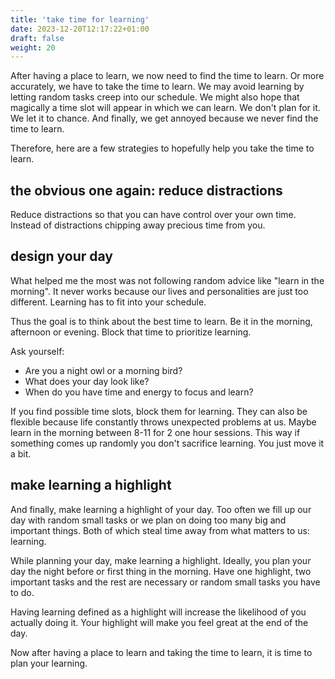 ```yaml
---
title: 'take time for learning'
date: 2023-12-20T12:17:22+01:00
draft: false
weight: 20
---
```


After having a place to learn, we now need to find the time to learn. Or more
accurately, we have to take the time to learn. We may avoid learning by letting
random tasks creep into our schedule. We might also hope that magically a time
slot will appear in which we can learn. We don't plan for it. We let it to
chance. And finally, we get annoyed because we never find the time to learn.

Therefore, here are a few strategies to hopefully help you take the time to
learn.

## the obvious one again: reduce distractions

Reduce distractions so that you can have control over your own time. Instead of
distractions chipping away precious time from you.

## design your day

What helped me the most was not following random advice like "learn in the
morning". It never works because our lives and personalities are just too
different. Learning has to fit into your schedule.

Thus the goal is to think about the best time to learn. Be it in the morning,
afternoon or evening. Block that time to prioritize learning.

Ask yourself:

- Are you a night owl or a morning bird?
- What does your day look like?
- When do you have time and energy to focus and learn?

If you find possible time slots, block them for learning. They can also be
flexible because life constantly throws unexpected problems at us. Maybe learn
in the morning between 8-11 for 2 one hour sessions. This way if something
comes up randomly you don't sacrifice learning. You just move it a bit.

## make learning a highlight

And finally, make learning a highlight of your day. Too often we fill up our
day with random small tasks or we plan on doing too many big and important
things. Both of which steal time away from what matters to us: learning.

While planning your day, make learning a highlight. Ideally, you plan your day
the night before or first thing in the morning. Have one highlight, two
important tasks and the rest are necessary or random small tasks you have to
do.

Having learning defined as a highlight will increase the likelihood of you
actually doing it. Your highlight will make you feel great at the end of the
day.

Now after having a place to learn and taking the time to learn, it is time to
plan your learning.
